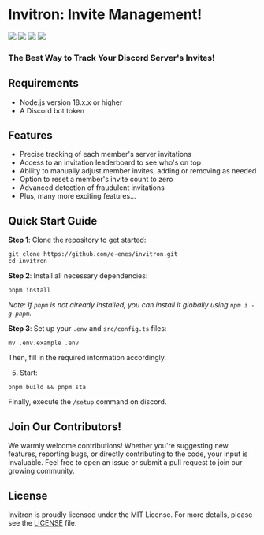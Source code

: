 # Invitron: Invite Management!

![](https://img.shields.io/github/stars/e-enes/invitron?label=Stars)
[![](https://img.shields.io/badge/License-MIT-green.svg)](https://opensource.org/licenses/MIT)
![](https://img.shields.io/github/last-commit/e-enes/invitron?label=Last%20Update)
![](https://img.shields.io/github/issues/e-enes/invitron?label=Issues)

### The Best Way to Track Your Discord Server's Invites!

## Requirements

- Node.js version 18.x.x or higher
- A Discord bot token

## Features

- Precise tracking of each member's server invitations
- Access to an invitation leaderboard to see who's on top
- Ability to manually adjust member invites, adding or removing as needed
- Option to reset a member's invite count to zero
- Advanced detection of fraudulent invitations
- Plus, many more exciting features...

## Quick Start Guide

**Step 1**: Clone the repository to get started:

```
git clone https://github.com/e-enes/invitron.git
cd invitron
```

**Step 2**: Install all necessary dependencies:

```
pnpm install
```

_Note: If `pnpm` is not already installed, you can install it globally using `npm i -g pnpm`._

**Step 3**: Set up your `.env` and `src/config.ts` files:

```
mv .env.example .env
```

Then, fill in the required information accordingly.

5. Start:

```
pnpm build && pnpm sta
```

Finally, execute the `/setup` command on discord.

## Join Our Contributors!

We warmly welcome contributions! Whether you're suggesting new features, reporting bugs, or directly contributing to the code, your input is invaluable. Feel free to open an issue or submit a pull request to join our growing community.

## License

Invitron is proudly licensed under the MIT License. For more details, please see the [LICENSE](https://github.com/e-enes/Invitron/blob/main/LICENSE) file.
